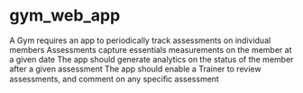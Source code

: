# gym_web_app
A Gym requires an app to periodically track assessments on individual members Assessments capture essentials measurements on the member at a given date The app should generate analytics on the status of the member after a given assessment The app should enable a Trainer to review assessments, and comment on any speciﬁc assessment 
